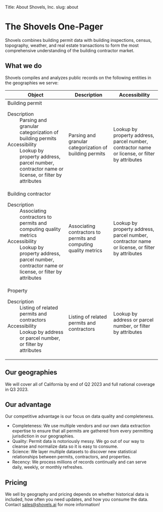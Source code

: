 Title: About Shovels, Inc.
slug: about

<div class="bg-slate-100 py-24 sm:py-32">
  <div class="mx-auto max-w-7xl px-6 lg:px-8">
    <div class="mx-auto max-w-2xl lg:mx-0">
      <h1 class="mt-2 text-4xl font-bold tracking-tight text-gray-900 sm:text-6xl">The Shovels One-Pager</h1>
      <p class="mt-6 text-lg leading-8 text-gray-600">Shovels combines building permit data with building inspections, census, topography, weather, and real estate transactions to form the most comprehensive understanding of the building contractor market.</p>
    </div>
  </div>
</div>
<div class="mx-auto max-w-7xl px-4 sm:px-6 lg:px-8">
  <div class="sm:flex sm:items-center pt-12 ">
    <div class="sm:flex-auto">
      <h2 class="text-2xl font-semibold leading-6 text-gray-900">What we do</h2>
      <p class="mt-2 text-base text-gray-700 max-w-2xl">Shovels compiles and analyzes public records on the following entities in the geographies we serve:</p>
    </div>
  </div>
  <div class="-mx-4 mt-8 sm:-mx-0 max-w-4xl">
    <table class="min-w-full divide-y divide-gray-300">
      <thead>
        <tr>
          <th scope="col" class="py-3.5 pl-4 pr-3 text-left text-base font-semibold text-gray-900 sm:pl-0">Object</th>
          <th scope="col" class="hidden px-3 py-3.5 text-left text-base font-semibold text-gray-900 lg:table-cell">Description</th>
          <th scope="col" class="hidden px-3 py-3.5 text-left text-base font-semibold text-gray-900 sm:table-cell">Accessibility</th>
        </tr>
      </thead>
      <tbody class="divide-y divide-gray-200 bg-white">
        <tr>
          <td class="w-full max-w-0 py-4 pl-4 pr-3 text-base font-medium text-gray-900 sm:w-auto sm:max-w-none sm:pl-0">
            Building permit
            <dl class="font-normal lg:hidden">
              <dt class="sr-only">Description</dt>
              <dd class="mt-1 truncate text-gray-700">Parsing and granular categorization of building permits</dd>
              <dt class="sr-only sm:hidden">Accessibility</dt>
              <dd class="mt-1 truncate text-gray-500 sm:hidden">Lookup by property address, parcel number, contractor name or license, or filter by attributes</dd>
            </dl>
          </td>
          <td class="hidden px-3 py-4 text-base text-gray-500 lg:table-cell">Parsing and granular categorization of building permits</td>
          <td class="hidden px-3 py-4 text-base text-gray-500 sm:table-cell">Lookup by property address, parcel number, contractor name or license, or filter by attributes</td>
        </tr>
        <tr>
          <td class="w-full max-w-0 py-4 pl-4 pr-3 text-base font-medium text-gray-900 sm:w-auto sm:max-w-none sm:pl-0">
            Building contractor
            <dl class="font-normal lg:hidden">
              <dt class="sr-only">Description</dt>
              <dd class="mt-1 truncate text-gray-700">Associating contractors to permits and computing quality metrics</dd>
              <dt class="sr-only sm:hidden">Accessibility</dt>
              <dd class="mt-1 truncate text-gray-500 sm:hidden">Lookup by property address, parcel number, contractor name or license, or filter by attributes</dd>
            </dl>
          </td>
          <td class="hidden px-3 py-4 text-base text-gray-500 lg:table-cell">Associating contractors to permits and computing quality metrics</td>
          <td class="hidden px-3 py-4 text-base text-gray-500 sm:table-cell">Lookup by property address, parcel number, contractor name or license, or filter by attributes</td>
        </tr>
        <tr>
          <td class="w-full max-w-0 py-4 pl-4 pr-3 text-base font-medium text-gray-900 sm:w-auto sm:max-w-none sm:pl-0">
            Property
            <dl class="font-normal lg:hidden">
              <dt class="sr-only">Description</dt>
              <dd class="mt-1 truncate text-gray-700">Listing of related permits and contractors</dd>
              <dt class="sr-only sm:hidden">Accessibility</dt>
              <dd class="mt-1 truncate text-gray-500 sm:hidden">Lookup by address or parcel number, or filter by attributes</dd>
            </dl>
          </td>
          <td class="hidden px-3 py-4 text-base text-gray-500 lg:table-cell">Listing of related permits and contractors</td>
          <td class="hidden px-3 py-4 text-base text-gray-500 sm:table-cell">Lookup by address or parcel number, or filter by attributes</td>
        </tr>
      </tbody>
    </table>
  </div>
  <div class="sm:flex sm:items-center pt-12 ">
    <div class="sm:flex-auto max-w-2xl">
      <h2 class="text-2xl font-semibold leading-6 text-gray-900">Our geographies</h2>
      <p class="mt-2 text-base text-gray-700">We will cover all of California by end of Q2 2023 and full national coverage in Q3 2023. </p>
    </div>
  </div>
  <div class="sm:flex sm:items-center pt-12 ">
    <div class="sm:flex-auto">
      <h2 class="text-2xl font-semibold leading-6 text-gray-900">Our advantage</h2>
      <p class="mt-2 text-base text-gray-700">Our competitive advantage is our focus on data quality and completeness.</p>
      <ul class="list-disc ml-4 max-w-2xl">
        <li class="mt-3 text-base text-gray-700"><span class="font-semibold">Completeness</span>: We use multiple vendors and our own data extraction expertise to ensure that all permits are gathered from every permitting jurisdiction in our geographies.</li>
        <li class="mt-3 text-base text-gray-700"><span class="font-semibold">Quality</span>: Permit data is notoriously messy. We go out of our way to cleanse and normalize data so it is easy to consume.</li>
        <li class="mt-3 text-base text-gray-700"><span class="font-semibold">Science</span>: We layer multiple datasets to discover new statistical relationships between permits, contractors, and properties.</li>
        <li class="mt-3 text-base text-gray-700"><span class="font-semibold">Recency</span>: We process millions of records continually and can serve daily, weekly, or monthly refreshes.</li>
      </ul>
    </div>
  </div>
  <div class="sm:flex sm:items-center pt-12 ">
    <div class="sm:flex-auto max-w-2xl">
      <h2 class="text-2xl font-semibold leading-6 text-gray-900">Pricing</h2>
      <p class="mt-2 text-base text-gray-700">We sell by geography and pricing depends on whether historical data is included, how often you need updates, and how you consume the data. Contact <a href="mailto:sales@shovels.ai">sales@shovels.ai</a> for more information! </p>
    </div>
  </div>
</div>